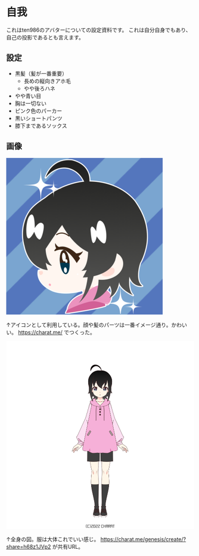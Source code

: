 # 自我

これはten986のアバターについての設定資料です。
これは自分自身でもあり、自己の投影であるとも言えます。

## 設定

- 黒髪（髪が一番重要）
  - 長めの縦向きアホ毛
  - やや後ろハネ
- やや青い目
- 胸は一切ない
- ピンク色のパーカー
- 黒いショートパンツ
- 膝下まであるソックス

## 画像

![](images/yoko.png)

↑アイコンとして利用している。顔や髪のパーツは一番イメージ通り。かわいい。
https://charat.me/ でつくった。

![](images/zenshin.png)

↑全身の図。服は大体これでいい感じ。
https://charat.me/genesis/create/?share=h68z1JVp2 が共有URL。
